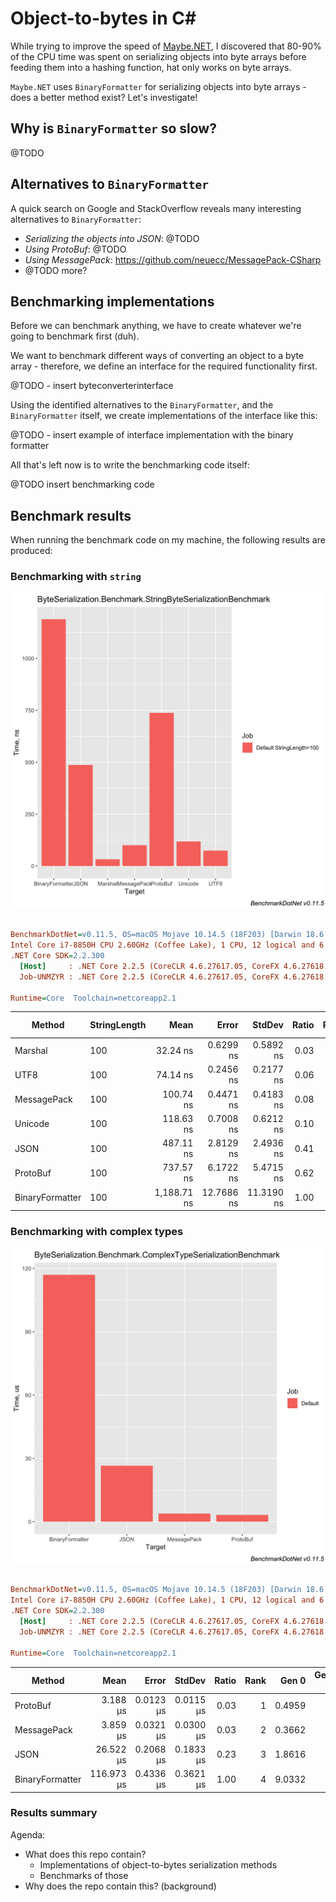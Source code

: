 # Object-to-bytes in C#

While trying to improve the speed of [Maybe.NET](https://github.com/rmc00/Maybe), I discovered that 80-90%
of the CPU time was spent on serializing objects into byte arrays before feeding them into a hashing function,
hat only works on byte arrays.

`Maybe.NET` uses `BinaryFormatter` for serializing objects into byte arrays - does a better method exist?
Let's investigate!

## Why is `BinaryFormatter` so slow?

@TODO

## Alternatives to `BinaryFormatter`

A quick search on Google and StackOverflow reveals many interesting alternatives to `BinaryFormatter`:

* _Serializing the objects into JSON_: @TODO
* _Using ProtoBuf_: @TODO
* _Using MessagePack_: https://github.com/neuecc/MessagePack-CSharp
* @TODO more?


## Benchmarking implementations

Before we can benchmark anything, we have to create whatever we're going to benchmark first (duh).

We want to benchmark different ways of converting an object to a byte array - therefore, we define an interface for the required functionality first.

@TODO - insert byteconverterinterface

Using the identified alternatives to the `BinaryFormatter`, and the `BinaryFormatter` itself, we create implementations of the interface like this:

@TODO - insert example of interface implementation with the binary formatter

All that's left now is to write the benchmarking code itself:

@TODO insert benchmarking code

## Benchmark results

When running the benchmark code on my machine, the following results are produced:

### Benchmarking with `string`

![String serialization - benchmark](./results-for-docs/ByteSerialization.Benchmark.StringByteSerializationBenchmark-barplot.png)

``` ini

BenchmarkDotNet=v0.11.5, OS=macOS Mojave 10.14.5 (18F203) [Darwin 18.6.0]
Intel Core i7-8850H CPU 2.60GHz (Coffee Lake), 1 CPU, 12 logical and 6 physical cores
.NET Core SDK=2.2.300
  [Host]     : .NET Core 2.2.5 (CoreCLR 4.6.27617.05, CoreFX 4.6.27618.01), 64bit RyuJIT
  Job-UNMZYR : .NET Core 2.2.5 (CoreCLR 4.6.27617.05, CoreFX 4.6.27618.01), 64bit RyuJIT

Runtime=Core  Toolchain=netcoreapp2.1  

```
|          Method | StringLength |        Mean |      Error |     StdDev | Ratio | Rank |  Gen 0 | Gen 1 | Gen 2 | Allocated |
|---------------- |------------- |------------:|-----------:|-----------:|------:|-----:|-------:|------:|------:|----------:|
|         Marshal |          100 |    32.24 ns |  0.6299 ns |  0.5892 ns |  0.03 |    1 | 0.0474 |     - |     - |     224 B |
|            UTF8 |          100 |    74.14 ns |  0.2456 ns |  0.2177 ns |  0.06 |    2 | 0.0271 |     - |     - |     128 B |
|     MessagePack |          100 |   100.74 ns |  0.4471 ns |  0.4183 ns |  0.08 |    3 | 0.0271 |     - |     - |     128 B |
|         Unicode |          100 |   118.63 ns |  0.7008 ns |  0.6212 ns |  0.10 |    4 | 0.0474 |     - |     - |     224 B |
|            JSON |          100 |   487.11 ns |  2.8129 ns |  2.4936 ns |  0.41 |    5 | 0.3386 |     - |     - |    1600 B |
|        ProtoBuf |          100 |   737.57 ns |  6.1722 ns |  5.4715 ns |  0.62 |    6 | 0.1450 |     - |     - |     688 B |
| BinaryFormatter |          100 | 1,188.71 ns | 12.7686 ns | 11.3190 ns |  1.00 |    7 | 0.6008 |     - |     - |    2840 B |


### Benchmarking with complex types
![Complex type serialization - benchmark](./results-for-docs/ByteSerialization.Benchmark.ComplexTypeSerializationBenchmark-barplot.png)

``` ini

BenchmarkDotNet=v0.11.5, OS=macOS Mojave 10.14.5 (18F203) [Darwin 18.6.0]
Intel Core i7-8850H CPU 2.60GHz (Coffee Lake), 1 CPU, 12 logical and 6 physical cores
.NET Core SDK=2.2.300
  [Host]     : .NET Core 2.2.5 (CoreCLR 4.6.27617.05, CoreFX 4.6.27618.01), 64bit RyuJIT
  Job-UNMZYR : .NET Core 2.2.5 (CoreCLR 4.6.27617.05, CoreFX 4.6.27618.01), 64bit RyuJIT

Runtime=Core  Toolchain=netcoreapp2.1  

```
|          Method |       Mean |     Error |    StdDev | Ratio | Rank |  Gen 0 | Gen 1 | Gen 2 | Allocated |
|---------------- |-----------:|----------:|----------:|------:|-----:|-------:|------:|------:|----------:|
|        ProtoBuf |   3.188 μs | 0.0123 μs | 0.0115 μs |  0.03 |    1 | 0.4959 |     - |     - |   2.29 KB |
|     MessagePack |   3.859 μs | 0.0321 μs | 0.0300 μs |  0.03 |    2 | 0.3662 |     - |     - |    1.7 KB |
|            JSON |  26.522 μs | 0.2068 μs | 0.1833 μs |  0.23 |    3 | 1.8616 |     - |     - |   8.66 KB |
| BinaryFormatter | 116.973 μs | 0.4336 μs | 0.3621 μs |  1.00 |    4 | 9.0332 |     - |     - |  41.67 KB |


### Results summary

Agenda:

* What does this repo contain?
    * Implementations of object-to-bytes serialization methods
    * Benchmarks of those
* Why does the repo contain this? (background)
